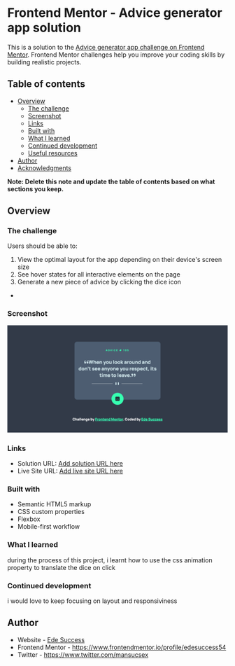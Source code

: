 # Frontend Mentor - Advice generator app solution

This is a solution to the [Advice generator app challenge on Frontend Mentor](https://www.frontendmentor.io/challenges/advice-generator-app-QdUG-13db). Frontend Mentor challenges help you improve your coding skills by building realistic projects.

## Table of contents

- [Overview](#overview)
  - [The challenge](#the-challenge)
  - [Screenshot](#screenshot)
  - [Links](#links)
  - [Built with](#built-with)
  - [What I learned](#what-i-learned)
  - [Continued development](#continued-development)
  - [Useful resources](#useful-resources)
- [Author](#author)
- [Acknowledgments](#acknowledgments)

**Note: Delete this note and update the table of contents based on what sections you keep.**

## Overview

### The challenge

Users should be able to:
1. View the optimal layout for the app depending on their device's screen size
2. See hover states for all interactive elements on the page
3. Generate a new piece of advice by clicking the dice icon
- 

### Screenshot

![](./screenshot.png)

### Links

- Solution URL: [Add solution URL here](https://your-solution-url.com)
- Live Site URL: [Add live site URL here](https://your-live-site-url.com)

### Built with

- Semantic HTML5 markup
- CSS custom properties
- Flexbox
- Mobile-first workflow

### What I learned

during the process of this project, i learnt how to use the css animation property to translate the dice on click

### Continued development
i would love to keep focusing on layout and responsiviness

## Author

- Website - [Ede Success](https://www.your-site.com)
- Frontend Mentor - https://www.frontendmentor.io/profile/edesuccess54
- Twitter - https://www.twitter.com/mansucsex

